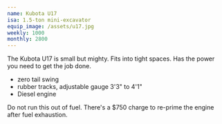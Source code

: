 ```yaml
---
name: Kubota U17
isa: 1.5-ton mini-excavator
equip_image: /assets/u17.jpg
weekly: 1000
monthly: 2800
---
```


The Kubota U17 is small but mighty. Fits into tight spaces. Has the
power you need to get the job done.

* zero tail swing
* rubber tracks, adjustable gauge 3'3" to 4'1"
* Diesel engine

Do not run this out of fuel. There's a $750 charge to re-prime the
engine after fuel exhaustion.
